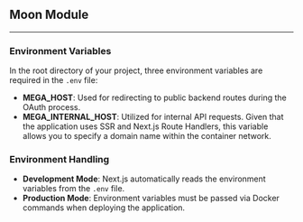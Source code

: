 ## Moon Module

---

### Environment Variables

In the root directory of your project, three environment variables are required in the `.env` file:

- **MEGA_HOST**: Used for redirecting to public backend routes during the OAuth process.
- **MEGA_INTERNAL_HOST**: Utilized for internal API requests. Given that the application uses SSR and Next.js Route Handlers, this variable allows you to specify a domain name within the container network.

### Environment Handling

- **Development Mode**: Next.js automatically reads the environment variables from the `.env` file.
- **Production Mode**: Environment variables must be passed via Docker commands when deploying the application.
